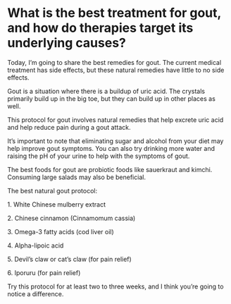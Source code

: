 # What is the best treatment for gout, and how do therapies target its underlying causes?

Today, I’m going to share the best remedies for gout. The current medical treatment has side effects, but these natural remedies have little to no side effects.

Gout is a situation where there is a buildup of uric acid. The crystals primarily build up in the big toe, but they can build up in other places as well.

This protocol for gout involves natural remedies that help excrete uric acid and help reduce pain during a gout attack.

It’s important to note that eliminating sugar and alcohol from your diet may help improve gout symptoms. You can also try drinking more water and raising the pH of your urine to help with the symptoms of gout.

The best foods for gout are probiotic foods like sauerkraut and kimchi. Consuming large salads may also be beneficial.

The best natural gout protocol:

1\. White Chinese mulberry extract

2\. Chinese cinnamon (Cinnamomum cassia)

3\. Omega-3 fatty acids (cod liver oil)

4\. Alpha-lipoic acid

5\. Devil’s claw or cat’s claw (for pain relief)

6\. Iporuru (for pain relief)

Try this protocol for at least two to three weeks, and I think you’re going to notice a difference.